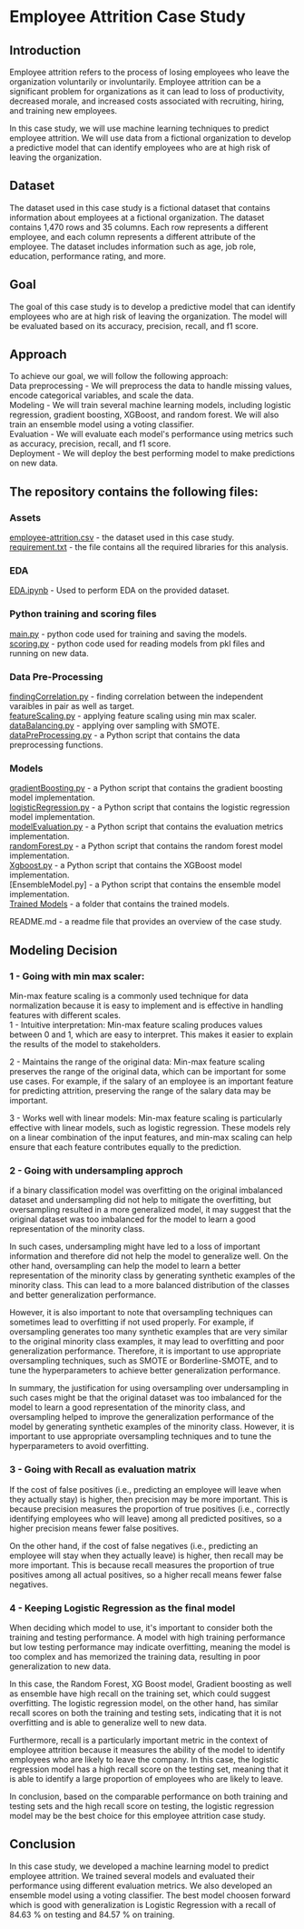 # Employee Attrition Case Study

## Introduction

Employee attrition refers to the process of losing employees who leave the organization voluntarily or involuntarily. Employee attrition can be a significant problem for organizations as it can lead to loss of productivity, decreased morale, and increased costs associated with recruiting, hiring, and training new employees.

In this case study, we will use machine learning techniques to predict employee attrition. We will use data from a fictional organization to develop a predictive model that can identify employees who are at high risk of leaving the organization.

## Dataset

The dataset used in this case study is a fictional dataset that contains information about employees at a fictional organization. The dataset contains 1,470 rows and 35 columns. Each row represents a different employee, and each column represents a different attribute of the employee. The dataset includes information such as age, job role, education, performance rating, and more.

## Goal

The goal of this case study is to develop a predictive model that can identify employees who are at high risk of leaving the organization. The model will be evaluated based on its accuracy, precision, recall, and f1 score.

## Approach

To achieve our goal, we will follow the following approach:  
Data preprocessing - We will preprocess the data to handle missing values, encode categorical variables, and scale the data.   
Modeling - We will train several machine learning models, including logistic regression, gradient boosting, XGBoost, and random forest. We will also train an ensemble model using a voting classifier.  
Evaluation - We will evaluate each model's performance using metrics such as accuracy, precision, recall, and f1 score.  
Deployment - We will deploy the best performing model to make predictions on new data. 

## The repository contains the following files:

### Assets
[employee-attrition.csv](https://github.com/umerfarooq771/EmployeeAttrition/blob/main/ML%20Code/employee-attrition.csv) - the dataset used in this case study.  
[requirement.txt](https://github.com/umerfarooq771/EmployeeAttrition/blob/main/requirement.txt) - the file contains all the required libraries for this analysis.  
### EDA 
[EDA.ipynb](https://github.com/umerfarooq771/EmployeeAttrition/blob/main/EDA.ipynb) - Used to perform EDA on the provided dataset. 
### Python training and scoring files
[main.py](https://github.com/umerfarooq771/EmployeeAttrition/blob/main/ML%20Code/main.py) - python code used for training and saving the models.   
[scoring.py](https://github.com/umerfarooq771/EmployeeAttrition/blob/main/ML%20Code/scoring.py) - python code used for reading models from pkl files and running on new data. 
### Data Pre-Processing
[findingCorrelation.py](https://github.com/umerfarooq771/EmployeeAttrition/blob/main/ML%20Code/findingCorrelation.py) - finding correlation between the independent varaibles in pair as well as target.  
[featureScaling.py](https://github.com/umerfarooq771/EmployeeAttrition/blob/main/ML%20Code/featureScaling.py) - applying feature scaling using min max scaler.  
[dataBalancing.py](https://github.com/umerfarooq771/EmployeeAttrition/blob/main/ML%20Code/dataBalancing.py) - applying over sampling with SMOTE.  
[dataPreProcessing.py](https://github.com/umerfarooq771/EmployeeAttrition/blob/main/ML%20Code/dataPreProcessing.py) - a Python script that contains the data preprocessing functions.  
### Models
[gradientBoosting.py](https://github.com/umerfarooq771/EmployeeAttrition/blob/main/ML%20Code/gradientBoosting.py) - a Python script that contains the gradient boosting model implementation.  
[logisticRegression.py](https://github.com/umerfarooq771/EmployeeAttrition/blob/main/ML%20Code/logisticRegression.py) - a Python script that contains the logistic regression model implementation.  
[modelEvaluation.py](https://github.com/umerfarooq771/EmployeeAttrition/blob/main/ML%20Code/modelEvaluation.py) - a Python script that contains the evaluation metrics implementation.  
[randomForest.py](https://github.com/umerfarooq771/EmployeeAttrition/blob/main/ML%20Code/randomForest.py) - a Python script that contains the random forest model implementation.  
[Xgboost.py](https://github.com/umerfarooq771/EmployeeAttrition/blob/main/ML%20Code/Xgboost.py) - a Python script that contains the XGBoost model implementation.  
[EnsembleModel.py] - a Python script that contains the ensemble model implementation.  
[Trained Models](https://github.com/umerfarooq771/EmployeeAttrition/tree/main/ML%20Code/TrainedModels) - a folder that contains the trained models.  

README.md - a readme file that provides an overview of the case study.  

## Modeling Decision
### 1 - Going with min max scaler:
Min-max feature scaling is a commonly used technique for data normalization because it is easy to implement and is effective in handling features with different scales.  
1 - Intuitive interpretation: Min-max feature scaling produces values between 0 and 1, which are easy to interpret. This makes it easier to explain the results of the model to stakeholders.  

2 - Maintains the range of the original data: Min-max feature scaling preserves the range of the original data, which can be important for some use cases. For example, if the salary of an employee is an important feature for predicting attrition, preserving the range of the salary data may be important.  

3 - Works well with linear models: Min-max feature scaling is particularly effective with linear models, such as logistic regression. These models rely on a linear combination of the input features, and min-max scaling can help ensure that each feature contributes equally to the prediction.  

### 2 - Going with undersampling approch

if a binary classification model was overfitting on the original imbalanced dataset and undersampling did not help to mitigate the overfitting, but oversampling resulted in a more generalized model, it may suggest that the original dataset was too imbalanced for the model to learn a good representation of the minority class.  

In such cases, undersampling might have led to a loss of important information and therefore did not help the model to generalize well. On the other hand, oversampling can help the model to learn a better representation of the minority class by generating synthetic examples of the minority class. This can lead to a more balanced distribution of the classes and better generalization performance.  

However, it is also important to note that oversampling techniques can sometimes lead to overfitting if not used properly. For example, if oversampling generates too many synthetic examples that are very similar to the original minority class examples, it may lead to overfitting and poor generalization performance. Therefore, it is important to use appropriate oversampling techniques, such as SMOTE or Borderline-SMOTE, and to tune the hyperparameters to achieve better generalization performance.  

In summary, the justification for using oversampling over undersampling in such cases might be that the original dataset was too imbalanced for the model to learn a good representation of the minority class, and oversampling helped to improve the generalization performance of the model by generating synthetic examples of the minority class. However, it is important to use appropriate oversampling techniques and to tune the hyperparameters to avoid overfitting.  

### 3 - Going with Recall as evaluation matrix
If the cost of false positives (i.e., predicting an employee will leave when they actually stay) is higher, then precision may be more important. This is because precision measures the proportion of true positives (i.e., correctly identifying employees who will leave) among all predicted positives, so a higher precision means fewer false positives.  

On the other hand, if the cost of false negatives (i.e., predicting an employee will stay when they actually leave) is higher, then recall may be more important. This is because recall measures the proportion of true positives among all actual positives, so a higher recall means fewer false negatives.

### 4 - Keeping Logistic Regression as the final model
When deciding which model to use, it's important to consider both the training and testing performance. A model with high training performance but low testing performance may indicate overfitting, meaning the model is too complex and has memorized the training data, resulting in poor generalization to new data.  

In this case, the Random Forest, XG Boost model, Gradient boosting as well as ensemble have high recall on the training set, which could suggest overfitting. The logistic regression model, on the other hand, has similar recall scores on both the training and testing sets, indicating that it is not overfitting and is able to generalize well to new data.  

Furthermore, recall is a particularly important metric in the context of employee attrition because it measures the ability of the model to identify employees who are likely to leave the company. In this case, the logistic regression model has a high recall score on the testing set, meaning that it is able to identify a large proportion of employees who are likely to leave.  

In conclusion, based on the comparable performance on both training and testing sets and the high recall score on testing, the logistic regression model may be the best choice for this employee attrition case study.  


## Conclusion

In this case study, we developed a machine learning model to predict employee attrition. We trained several models and evaluated their performance using different evaluation metrics. We also developed an ensemble model using a voting classifier. The best model choosen forward which is good with generalization is Logistic Regression with a recall of 84.63 % on testing and 84.57 % on training.
